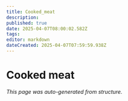 ```yaml
---
title: Cooked_meat
description: 
published: true
date: 2025-04-07T08:00:02.582Z
tags: 
editor: markdown
dateCreated: 2025-04-07T07:59:59.938Z
---
```


# Cooked meat

*This page was auto-generated from structure.*